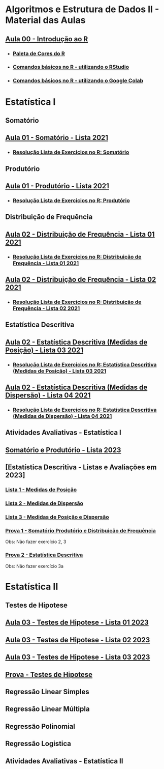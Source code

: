 # Algoritmos e Estrutura de Dados II - Material das Aulas

## [Aula 00 - Introdução ao R](https://github.com/gustavowillam/AEDII/blob/main/R_Basico/1-Apresentacao%20Disciplina.pdf)

* ### [Paleta de Cores do R](https://github.com/gustavowillam/AEDII/blob/main/R_Basico/R_colorPaletteCheatsheet.pdf)

* ### [Comandos básicos no R - utilizando o RStudio](https://github.com/gustavowillam/AEDII/blob/main/R_Basico/Aula00_R_basico.R)

* ### [Comandos básicos no R - utilizando o Google Colab](https://colab.research.google.com/drive/1_OEYOU3K0ebjOZl4X9QHEy7z6IAAM6y3?usp=sharing)

# Estatística I

## Somatório 

## [Aula 01 - Somatório - Lista 2021](https://github.com/gustavowillam/AEDII/blob/main/Estatistica_I/Somatorio_Produtorio/1-Somat%C3%B3rio-Lista%20de%20Exerc%C3%ADcios%202021.pdf)

* ### [Resolução Lista de Exercicios no R: Somatório](https://github.com/gustavowillam/AEDII/blob/main/Estatistica_I/Somatorio_Produtorio/Aula01_L1_2021.R)

## Produtório 

## [Aula 01 - Produtório - Lista 2021](https://github.com/gustavowillam/AEDII/blob/main/Estatistica_I/Somatorio_Produtorio/2-Produt%C3%B3rio-Lista%20de%20Exerc%C3%ADcios%202021.pdf)

* ### [Resolução Lista de Exercicios no R: Produtório](https://github.com/gustavowillam/AEDII/blob/main/Estatistica_I/Somatorio_Produtorio/Aula01_L2_2021.R)
  
## Distribuição de Frequência

## [Aula 02 - Distribuição de Frequência - Lista 01 2021](https://github.com/gustavowillam/AEDII/blob/main/Estatistica_I/Estatistica_Descritiva/1-Estat%C3%ADstica%20Descritiva%20-%20Aula%201-Lista%20de%20Exerc%C3%ADcios%202021.pdf)

* ### [Resolução Lista de Exercicios no R: Distribuição de Frequência - Lista 01 2021](https://github.com/gustavowillam/AEDII/blob/main/Estatistica_I/Estatistica_Descritiva/Aula02_L1_2021.R)


## [Aula 02 - Distribuição de Frequência - Lista 02 2021](https://github.com/gustavowillam/AEDII/blob/main/Estatistica_I/Estatistica_Descritiva/2-Estat%C3%ADstica%20Descritiva%20-%20Aula%202-Lista%20de%20Exerc%C3%ADcios%202021.pdf)

* ### [Resolução Lista de Exercicios no R: Distribuição de Frequência - Lista 02 2021](https://github.com/gustavowillam/AEDII/blob/main/Estatistica_I/Estatistica_Descritiva/Aula02_L2_2021.R)

## Estatística Descritiva

## [Aula 02 - Estatística Descritiva (Medidas de Posição) - Lista 03 2021](https://github.com/gustavowillam/AEDII/blob/main/Estatistica_I/Estatistica_Descritiva/3-Estat%C3%ADstica%20Descritiva%20-%20Aula%203-Lista%20de%20Exerc%C3%ADcios%202021.pdf)

* ### [Resolução Lista de Exercicios no R: Estatística Descritiva (Medidas de Posição) - Lista 03 2021](https://github.com/gustavowillam/AEDII/blob/main/Estatistica_I/Estatistica_Descritiva/Aula02_L3_2021.R)


## [Aula 02 - Estatística Descritiva (Medidas de Dispersão) - Lista 04 2021](https://github.com/gustavowillam/AEDII/blob/main/Estatistica_I/Estatistica_Descritiva/4-Estat%C3%ADstica%20Descritiva%20-%20Aula%204-Lista%20de%20Exerc%C3%ADcios%202021.pdf)

* ### [Resolução Lista de Exercicios no R: Estatística Descritiva (Medidas de Dispersão) - Lista 04 2021](https://github.com/gustavowillam/AEDII/blob/main/Estatistica_I/Estatistica_Descritiva/Aula02_L4_2021.R)

## Atividades Avaliativas - Estatística I 

## [Somatório e Produtório - Lista 2023](https://github.com/gustavowillam/AEDII/blob/main/Estatistica_I/Somatorio_Produtorio/2023-1%20-%20Somat%C3%B3rio%20e%20Produt%C3%B3rio.pdf)

## [Estatística Descritiva - Listas e Avaliações em 2023]

### [Lista 1 - Medidas de Posição](https://github.com/gustavowillam/AEDII/blob/main/Estatistica_I/Estatistica_Descritiva/1-Estat%C3%ADstica%20Descritiva%20-%20Aula%201-Lista%20de%20Exerc%C3%ADcios%202023.pdf)

### [Lista 2 - Medidas de Dispersão](https://github.com/gustavowillam/AEDII/blob/main/Estatistica_I/Estatistica_Descritiva/2-Estat%C3%ADstica%20Descritiva%20-%20Aula%202-Lista%20de%20Exerc%C3%ADcios%202023.pdf)

### [Lista 3 - Medidas de Posição e Dispersão](https://github.com/gustavowillam/AEDII/blob/main/Estatistica_I/Estatistica_Descritiva/3-Estat%C3%ADstica%20Descritiva%20-%20Aula%203-Lista%20de%20Exerc%C3%ADcios%202023.pdf)

### [Prova 1 - Somatório Produtório e Distribuição de Frequência](https://github.com/gustavowillam/AEDII/blob/main/Estatistica_I/Estatistica_Descritiva/5-Atividade%20Avaliativa%20-%20Prova%201%20-%202023%20-%20Somatorio_Produtorio_Dist_Frequencia.pdf)
Obs: Não fazer exercício 2, 3

### [Prova 2 - Estatística Descritiva](https://github.com/gustavowillam/AEDII/blob/main/Estatistica_I/Estatistica_Descritiva/6-Atividade%20Avaliativa%20-%20Prova%202%20-%202023%20-%20Estatistica%20Descritiva.pdf)
Obs: Não fazer exercício 3a


# Estatística II

## Testes de Hipotese 


## [Aula 03 - Testes de Hipotese - Lista 01 2023](https://github.com/gustavowillam/AEDII/blob/main/Estatistica_II/Teste_Hipotese/Aula%201-Teste%20de%20Hip%C3%B3teses-Lista%20de%20Exerc%C3%ADcios%202023.pdf)

## [Aula 03 - Testes de Hipotese - Lista 02 2023](https://github.com/gustavowillam/AEDII/blob/main/Estatistica_II/Teste_Hipotese/Aula%202-Teste%20de%20Hip%C3%B3teses-Lista%20de%20Exerc%C3%ADcios%202023.pdf)

## [Aula 03 - Testes de Hipotese - Lista 03 2023](https://github.com/gustavowillam/AEDII/blob/main/Estatistica_II/Teste_Hipotese/Aula%203-Teste%20de%20Hip%C3%B3teses-Lista%20de%20Exerc%C3%ADcios%202023.pdf)

## [Prova - Testes de Hipotese](https://github.com/gustavowillam/AEDII/blob/main/Estatistica_II/Teste_Hipotese/Atividade%20Avaliativa%202023%20-%20Prova%201%20-%20Testes%20de%20Hipoteses.pdf)


## Regressão Linear Simples 

## Regressão Linear Múltipla 

## Regressão Polinomial

## Regressão Logistica

## Atividades Avaliativas - Estatística II 

